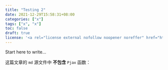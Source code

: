 ```yaml
---
title: "Testing 2"
date: 2021-12-29T15:58:31+08:00
categories: ["x"]
tags: ["x", "x"]
toc: false
draft: true
license: '<a rel="license external nofollow noopener noreffer" href="https://creativecommons.org/licenses/by-nc-nd/4.0/" target="_blank">CC BY-NC-ND 4.0</a>'
---
```

Start here to write...

这篇文章的 `md` 源文件中 **不包含**  `Pjax` 函数：